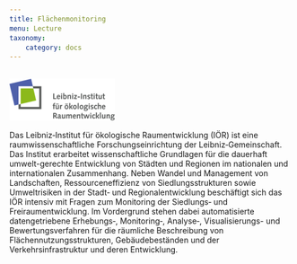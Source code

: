 ```yaml
---
title: Flächenmonitoring 
menu: Lecture
taxonomy:
    category: docs
---
```


<br> ![logo_ioer](LOGO.png) <br>

<p> Das Leibniz‐Institut für ökologische Raumentwicklung (IÖR) ist eine raumwissenschaftliche Forschungseinrichtung der Leibniz‐Gemeinschaft. Das Institut erarbeitet wissenschaftliche Grundlagen für die dauerhaft umwelt-gerechte Entwicklung von Städten und Regionen im nationalen und internationalen Zusammenhang. Neben Wandel und Management von Landschaften, Ressourceneffizienz von Siedlungsstrukturen sowie Umweltrisiken in der Stadt‐ und Regionalentwicklung beschäftigt sich das IÖR intensiv mit Fragen zum Monitoring der Siedlungs‐ und Freiraumentwicklung. Im Vordergrund stehen dabei automatisierte datengetriebene Erhebungs‐, Monitoring‐, Analyse‐, Visualisierungs- und Bewertungsverfahren für die räumliche Beschreibung von Flächennutzungsstrukturen, Gebäudebeständen und der Verkehrsinfrastruktur und deren Entwicklung. </p> 
